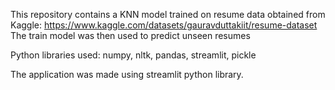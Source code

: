 This repository contains a KNN model trained on resume data obtained from Kaggle: https://www.kaggle.com/datasets/gauravduttakiit/resume-dataset
The train model was then used to predict unseen resumes

Python libraries used:
numpy, nltk, pandas, streamlit, pickle

The application was made using streamlit python library. 
